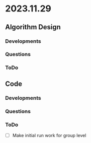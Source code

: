 # 2023.11.29



## Algorithm Design

### Developments

### Questions

### ToDo

## Code

### Developments

### Questions

### ToDo

* [ ] Make initial run work for group level


